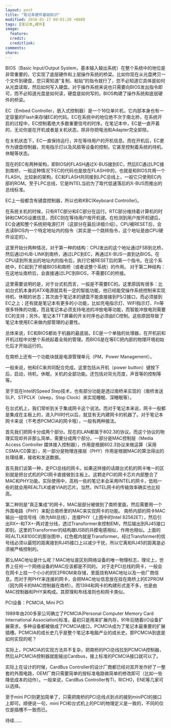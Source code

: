 ```yaml
---
layout: post
title: "笔记本硬件基础知识"
modified: 2016-01-17 09:01:20 +0800
tags: [笔记本,硬件]
image:
  feature: 
  credit: 
  creditlink: 
comments: 
share: 
---
```

BIOS（Basic Input/Output System，基本输入输出系统）在整个系统中的地位是非常重要的，它实现了底层硬件和上层操作系统的桥梁。比如你现在从光盘拷贝一个文件到硬盘，您只需知道“复制、粘贴”的指令就行了，您不必知道它具体是如何从光盘读取，然后如何写入硬盘。对于操作系统来说也只需要向BIOS发出指令即可，而不必知道光盘是如何读，硬盘是如何写的。BIOS构建了操作系统和底层硬件的桥梁。

EC（Embed Controller，嵌入式控制器）是一个16位单片机，它内部本身也有一定容量的Flash来存储EC的代码。EC在系统中的地位绝不次于南北桥，在系统开启的过程中，EC控制着绝大多数重要信号的时序。在笔记本中，EC是一直开着的，无论你是在开机或者是关机状态，除非你把电池和Adapter完全卸除。

在关机状态下，EC一直保持运行，并在等待用户的开机信息。而在开机后，EC更作为键盘控制器，充电指示灯以及风扇等设备的控制，它甚至控制着系统的待机、休眠等状态。

 现在的EC有两种架构，即BIOS的FLASH通过X-BUS接到EC，然后EC通过LPC接到南桥，一般这种情况下EC的代码也是放在FLASH中的，也就是和BIOS共用一个FLASH。比较新的架构，EC和FLASH共同接到LPC总线上，一般它只使用EC内部的ROM。至于LPC总线，它是INTEL当初为了取代低速落后的X-BUS而推出的总线标准。

EC上一般都含有键盘控制器，所以也称KBC(Keyboard Controller)。

在系统关机的时候，只有RTC部分和EC部分在运行。RTC部分维持着计算机的时钟和CMOS设置信息，而EC则在等待用户按开机键。在检测到用户按开机键后，EC会通知整个系统把电源打开（这部分在最后详细介绍）。CPU被RESET后，会去读BIOS内一个特定地址内的指令（其实是一个跳转指令，这个地址是由CPU硬件设定的）。

这里开始分两种情况，对于第一种的结构：CPU发出的这个地址通过FSB到北桥，然后通过HUB-LINK到南桥，通过LPC到EC，再通过X-BUS一直到达BIOS。在CPU读到所发出的地址内的指令后，执行它被RESET后的第一个指令。在这个系统中，EC起到了桥接BIOS和南桥（或者说整个系统）的作用。
对于第二种结构：在这地址南桥后，会直接通过LPC到BIOS，不需要EC的桥接。

这里需要说明的是，对于台式机而言，一般是不需要EC的。这里原因有很多：比如台式机本身的ATX电源就具有一定的智能功能，他已经能受操作系统控制来实现待机、休眠的状态；其次由于笔记本的键盘不能直接接到PS/2接口，而必须接到EC之上；还有就是笔记本有更多的小功能，比如充电指示灯、WIFI指示灯、Fn等很多特殊的功能，而且笔记本必须支持电池的冲放电等功能，而智能冲放电则需要EC的支持；另外，笔记本TFT屏幕的开关时序也必须由EC控制。这些原因导致了笔记本使用EC来做内部管理的必要性。

总体来说，EC和BIOS都处于机器的最底层。EC是一个单独的处理器，在开机前和开机过程中对整个系统起着全局的管理。而BIOS是在等EC把内部的物理环境初始化后才开始运行的。

在南桥上还有一个功能块就是电源管理单元（PM，Power Management）。

一般来说，他和EC来共同配合完成。这里包括从开机（power button）键按下后，启动，待机，休眠，关机的全部功能。还包括对背光亮度，声音等的控制等等。

至于现在Intel的Speed Step技术，也有部分功能是透过南桥来实现的（南桥发送SLP、STPCLK（sleep，Stop Clock）来实现睡眠、深睡眠等）。

在台式机上，我们常听到关于集成网卡这个说法。而对于笔记本来说，网卡一般都是集成在主板上的，进入PIII时代以后，就显有无内建网卡的机器了。对于笔记本网卡来说（不考虑PCMCIA的网卡哦），一般有两种接法。


首先我们把网卡分成两个部分。现在的LAN都属于802.3的协议。而这个协议的物理实现却并非那么简单，需要分成两个部分。一部分是MAC控制层（Media Access Controller 媒体接入控制器），作用是根据802.3协议来做运算（采用CSMA/CD算法），另一部分是物理连接层（PHY）作用是根据MAC的算法得出的处理结果，接收和发送数据。

首先我们谈第一种，走PCI总线的网卡。如果这样接的话跟台式机的网卡唯一的区别就是把台式机的PCI网卡直接做到主板上。这颗走PCI的网卡芯片内部整合了MAC和PHY功能。实际使用中，高档一些的笔记本会采用INTEL的网卡，低档一些的就会用REALTLK或者VIA的芯片。当然，INTEL网卡的传输效率确实也比较高。

 第二种则是“真正集成”的网卡，MAC层部分被做到了南桥里面，然后需要用一个外围电路（PHY）来配合南桥里的MAC来实现网卡的功能。
 南桥内部的网卡MAC输出一组信号线（称为MII总线），连接PHY（上图中的Intel 82562ET），然后引出RX+-和TX+-两对差分线，透过Transformer来控制EMI，然后输出到RJ45接口即刻。这里的Transformer的结构跟USB的共模电感相似，作用也相似。上面的REALTLK8100C的那张图中，红色框内就是Transformer。经过Transformer的信号线必须以最短的距离接到RJ45接口上以减少干扰，所以它离和RJ45的距离是必须被严格控制的。

那么MAC地址是什么呢？MAC地址是区别网络设备的唯一物理标志，理论上，世界上任何一个网络设备的MAC应该都是不同的。
对于走PCI总线的网卡，一般会在网卡上挂一个小小的的E2PROM来存储，里面烧有MAC地址以及一些厂商信息。而对于用PHY来连接的网卡，会把MAC地址信息放在挂在南桥上的E2PROM（因为网卡的MAC控制器在南桥）。而1394和网卡的构建形式差不多，也是由MAC控制器和PHY来构成。其原理和布线准则也和网卡类似。

PCI设备：PCMCIA, Mini PCI

 1989年由200多家公司确立了PCMCIA(Personal Computer Memory Card International Association)标准，最初只是用来扩展内存，91年后随着I/O设备扩展需求，多种设备都被做成了PCMCIA接口，PCMCIA成为了笔记本最重要的扩展插槽。PCMCIA的成长史几乎是整个笔记本电脑产业的成长史。那PCMCIA到底是如何实现的呢？

实际上，PCMCIA的实现方法并不复杂，把南桥的PCI总线拉到PCMCIA控制器，然后从PCMCIA控制器就能输出Cardbus，接上标准的PCMCIA接口就可以了。

实际上在设计的时候，CardBus Controller的设计厂商都已经对其开发作好了一整套的外围电路，OEM厂商只需要简单的按标准电路做简单的修改即可（比如一些降低成本的动作）。一般来说，CardBus Controller有TI，RICHO，ENE等几家可以选择。

至于mini PCI则更加简单了，只需把南桥的PCI总线点到点的接到miniPCI的接口上即可。顺便说一句，mini PCI和台式机上的PCI的物理定义是一致的，不同的仅仅是插槽不一致而已。

待续……
